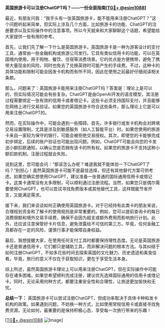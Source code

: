 **英国旅游卡可以注册ChatGPT吗？——一份全面指南[[TG💪+ @esim1088](https://t.me/s/esim1088)]**

最近，有朋友问我：“我手头有一张英国旅游卡，能不能用来注册ChatGPT？”这个问题听起来简单，但实际上涉及几个方面，比如旅游卡的功能、ChatGPT的注册要求以及实际操作中的注意事项。所以今天就来和大家聊聊这个话题，希望能给大家提供一些有用的参考。

首先，让我们先了解一下什么是英国旅游卡。英国旅游卡是一种为游客设计的支付工具，通常由一些金融机构或旅游公司发行。它具有类似信用卡的功能，可以在英国境内使用，用于购物、餐饮、住宿等消费场景。它的优点是方便携带，避免了携带大量现金的风险，同时也免去了兑换英镑时可能产生的手续费。不过，这种卡的具体功能和限制可能会因发卡机构而有所不同，因此在使用之前最好仔细阅读相关条款。

那么，问题来了：英国旅游卡能用来注册ChatGPT吗？答案是：理论上是可以的，但实际情况可能会有些复杂。ChatGPT是由OpenAI开发的语言模型，其注册过程需要绑定一张有效的信用卡或者借记卡。这些卡必须支持国际支付，并且能够在网络上进行交易验证。如果您的英国旅游卡符合这些条件，那么理论上它是可以用来注册ChatGPT的。

然而，在实际操作中，可能会遇到一些障碍。首先，许多银行或发卡机构会对跨境交易设置限制，尤其是涉及到敏感服务（如人工智能平台）时。如果您使用的旅游卡来自一家较为保守的银行，可能会被拒绝交易授权。其次，即使您的卡能够完成初步绑定，后续的账户验证也可能出现问题。例如，ChatGPT可能会向您的卡发送小额扣款通知，以确认您是否拥有该卡的所有权。如果您的旅游卡不支持这种小额扣款机制，注册过程就会失败。

说到这里，您可能会问：“那该怎么办呢？难道我就不能体验一下ChatGPT了吗？”别担心！虽然英国旅游卡可能不是最佳选择，但还有其他替代方案可供考虑。如果您确实想使用ChatGPT，建议准备一张普通的国际通用信用卡或借记卡。这类卡通常没有太多限制，可以顺利通过注册流程。当然，如果您只是偶尔需要使用ChatGPT，也可以尝试寻找免费版本或其他替代工具，这样既能节省开支，又能满足需求。

接下来，我们来谈谈如何正确使用英国旅游卡。对于已经持有此类卡的朋友来说，合理规划资金和了解卡的使用规则是非常重要的。例如，您可以提前查询卡的每日消费限额和境外交易手续费，确保不会因为超支或额外费用而影响旅行计划。此外，还应该注意保管好卡片信息，避免泄露给不可信的第三方。毕竟，任何金融工具都存在一定的风险，谨慎行事才能保障自身权益。

最后，我想提醒大家，在使用任何支付工具时都要保持理性态度。无论是英国旅游卡还是普通信用卡，它们都只是辅助工具，而非解决问题的根本方法。与其纠结于如何注册ChatGPT，不如多花些时间去探索英国的文化魅力、历史遗迹和美食佳肴。毕竟，旅行的意义不仅在于获取知识，更在于享受生活本身。

综上所述，虽然英国旅游卡理论上可以用来注册ChatGPT，但在实际操作中可能存在诸多困难。如果您希望顺利完成注册，建议优先选择国际通用的信用卡或借记卡。同时，无论采用何种方式，都要注重安全性和合理性，让旅途更加愉快和无忧。

**总结一下：** 英国旅游卡可以尝试注册ChatGPT，但成功率取决于具体卡种和发卡机构的政策。如果遇到问题，不妨换一种方式，比如使用常规信用卡或直接寻找免费资源。无论如何，最重要的是保持积极心态，享受每一次旅行带来的乐趣！

[[TG💪+ @esim1088](https://t.me/s/esim1088) ![Image](https://i.postimg.cc/4NQfJmqS/Snipaste-2025-05-13-00-14-12.png)]